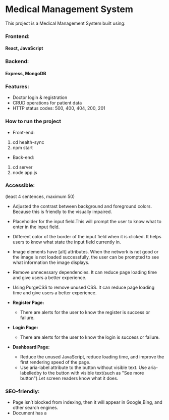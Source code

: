 # Medical Management System

This project is a Medical Management System built using:

### Frontend:

#### React, JavaScript

### Backend:

#### Express, MongoDB

### Features:

- Doctor login & registration
- CRUD operations for patient data
- HTTP status codes: 500, 400, 404, 200, 201

### How to run the project

- Front-end:

1. cd health-sync
2. npm start

- Back-end:

1. cd server
2. node app.js

<!-- - For get an temporary url for testing, (Because Cookiebot doesn't accept localhost)run:

1. npm install -g localtunnel
2. lt --port 3000
   It will give you a link like: https://long-jars-search.loca.lt. (This is a temporary link, every time will give you different one.)This one just for test Google Analytics integrating a consent management platform (CMP) for obtaining user consent before collecting data. I used Cookiebot here. -->

### Accessible:

(least 4 sentences, maximum 50)

- Adjusted the contrast between background and foreground colors. Because this is friendly to the visually impaired.
- Placeholder for the input field.This will prompt the user to know what to enter in the input field.
- Different color of the border of the input field when it is clicked. It helps users to know what state the input field currently in.
- Image elements have [alt] attributes. When the network is not good or the image is not loaded successfully, the user can be prompted to see what information the image displays.
- Remove unnecessary dependencies. It can reduce page loading time and give users a better experience.
- Using PurgeCSS to remove unused CSS. It can reduce page loading time and give users a better experience.

- **Register Page:**

  - There are alerts for the user to know the register is success or failure.

- **Login Page:**

  - There are alerts for the user to know the login is success or failure.

- **Dashboard Page:**
  - Reduce the unused JavaScript, reduce loading time, and improve the first rendering speed of the page.
  - Use aria-label attribute to the button without visible text. Use aria-labelledby to the button with visible text(such as "See more button").Let screen readers know what it does.

### SEO-friendly:

- Page isn’t blocked from indexing, then it will appear in Google,Bing, and other search engines.
- Document has a <title> element. Search engines use the <title> as the page title in search results, improving click-through rates (CTR). Browsers display the title on tabs, making navigation easier for users.
- Document has a meta description.Search engines display the description in results, improving CTR. Enhances sharing on social media, as platforms like Facebook and Twitter use meta descriptions for previews.
- Page has successful HTTP status code.Users and search engines can access the page without issues.Prevents SEO penalties from errors like 404 (Not Found) or 500 (Server Error).
- Links have descriptive text. Improves accessibility—screen readers can describe links properly.
- Links are crawlable. Search engines can properly index the linked pages, improving site ranking.Ensures smooth navigation for users, preventing broken or useless links. Boosts internal linking power, strengthening the website structure.
- robots.txt is valid. Ensures search engines can access and index key pages.
  Prevents search engines from crawling sensitive areas (e.g., /user/).
  Improves crawl efficiency, reducing unnecessary server load.

### what type of tracking you have implemented, why, and how it takes into consideration your users privacy.

(at least 2 sentences, maximum 50)

- I used google analytics to track users.
- Why I used it?
  1. Most features are available in the free version.
  2. Compare to Counter.dev.
  - User authentication: I need to track login, failed login, and add-patient events, which Counter.dev does not support well.
  - User behavior analysis: I need to track how doctors interact with patient data, such as editing information, which Counter.dev cannot handle.
  3. Compare to Goat Counter.
  - Goat Counter is suitable for blogs or simple websites, but lacks deep behavioral tracking, custom reports, and compliance features required in medical systems.
  4. Compare to Hotjar.
  - Though powerful in behavior analysis, Hotjar raises concerns about data privacy and performance, making it less suitable for sensitive medical systems.
- When I consider users privacy, I think Analytics has the following advantages which are benefits to my system.
  1. Google Analytics offers IP anonymization, which helps protect user identity by removing the last part of the IP address (e.g., 192.168.1.1 becomes 192.168.1.x). GA4 enables IP anonymization by default.
  2. Data retention: I set it to 14 months, aligning with GDPR rules.
  3. Data sharing control: All data sharing options are disabled, including Google Signals, to avoid leakage.
  4. To comply with GDPR, I implemented a custom consent mechanism that requires users to agree to the use of them before any data is collected.

### threats and vulnerabilities:

(at least 2 common threats and vulnerabilities that your project might be vulnerable too. Going into detail over one of them, explaining how you have mitigated yourself against it.(at least 5 sentences, maximum 50))

- The corresponding relationship between doctors and patients. After the current doctor logs in, he/she can only add, delete, update, and check the patients he is responsible for. He/She cannot act on the patient data of other doctors.

  1. I defined a function authenticateDoctor as the middleware. It helps pass the doctorID to the patient parameter, so that all patients with the same doctorID are treated by the same doctor. This doctorID is the ID given to the user(doctor) by the system when he registers.

- To prevent anyone from registering as a doctor in the system, I have designed a registration code that users must enter when they first register to become a doctor.

  1. These registration codes can only be used once; if they have already been used, they will become invalid. Therefore, I created a new collection called code_registration in my MongoDB to store these registration codes.
  2. These codes will only be randomly generated once during the initial setup and saved in the MongoDB. On subsequent runs of the program, it will check if these registration codes already exist and will not generate new ones.
  3. It is important to note that after adding this feature, related status and code must also be added to both the front-end and back-end APIs.

- I add a confirmation window before deleting a patient(confirm the delete operation).To prevent users from accidentally deleting patient information.
